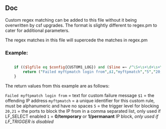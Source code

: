 ## Doc

Custom regex matching can be added to this file without it being overwritten
by csf upgrades. The format is slightly different to regex.pm to cater for
additional parameters.

The regex matches in this file will supercede the matches in regex.pm

### Example:

```PERL

	if (($lgfile eq $config{CUSTOM1_LOG}) and ($line =~ /^\S+\s+\d+\s+\S+ \S+ pure-ftpd: \(\?\@(\d+\.\d+\.\d+\.\d+)\) \[WARNING\] Authentication failed for user/)) {
		return ("Failed myftpmatch login from",$1,"myftpmatch","5","20,21","1");
	}

```

The return values from this example are as follows:

``Failed myftpmatch login from`` = text for custom failure message
``$1`` = the offending IP address
``myftpmatch`` = a unique identifier for this custom rule, must be alphanumeric and have no spaces
``5`` = the trigger level for blocking
``20,21`` = the ports to block the IP from in a comma separated list, only used if LF_SELECT enabled
``1`` = **0/temporary** or **1/permanant** IP block, *only used if LF_TRIGGER is disabled*
